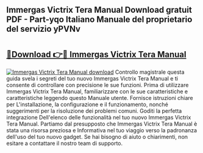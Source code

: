 ## Immergas Victrix Tera Manual Download gratuit PDF - Part-yqo Italiano Manuale del proprietario del servizio yPVNv

# <h2><a href="http://dffiry.blite.top/?on=Immergas+Victrix+Tera+Manual">🔗Download 👉🔴 Immergas Victrix Tera Manual</a></h2>

[![Immergas Victrix Tera Manual download](https://i.imgur.com/lujVjoI.png)](http://dffiry.blite.top/?on=Immergas+Victrix+Tera+Manual)
Controllo magistrale questa guida svela i segreti del tuo nuovo Immergas Victrix Tera Manual e ti consente di controllare con precisione le sue funzioni. Prima di utilizzare Immergas Victrix Tera Manual, familiarizzare con le sue caratteristiche e caratteristiche leggendo questo Manuale utente. Fornisce istruzioni chiare per L'installazione, la configurazione e il funzionamento, nonché suggerimenti per la risoluzione dei problemi comuni. Goditi la perfetta integrazione Dell'elenco delle funzionalità nel tuo nuovo Immergas Victrix Tera Manual. Partiamo dal presupposto che Immergas Victrix Tera Manual è stata una risorsa preziosa e Informativa nel tuo viaggio verso la padronanza dell'uso del tuo nuovo gadget. Se hai bisogno di aiuto o chiarimenti, non esitare a contattare il nostro team di supporto.
